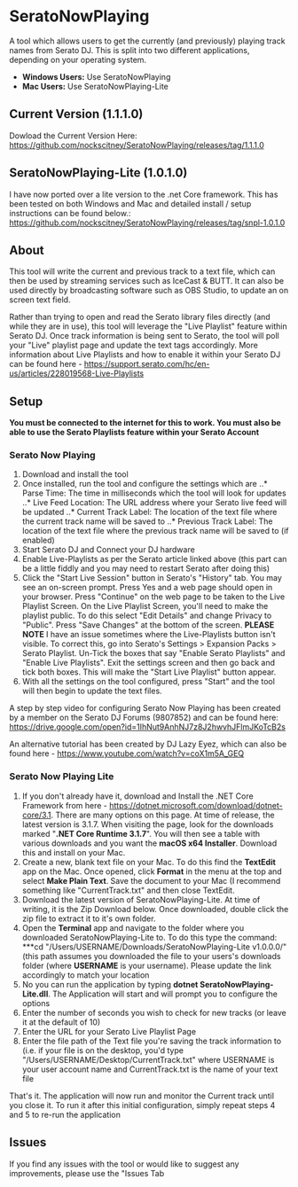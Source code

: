 # SeratoNowPlaying
A tool which allows users to get the currently (and previously) playing track names from Serato DJ.  This is split into two different applications, depending on your operating system.
- **Windows Users:** Use SeratoNowPlaying
- **Mac Users:** Use SeratoNowPlaying-Lite

## Current Version (1.1.1.0)
Dowload the Current Version Here: https://github.com/nockscitney/SeratoNowPlaying/releases/tag/1.1.1.0

## SeratoNowPlaying-Lite (1.0.1.0)
I have now ported over a lite version to the .net Core framework.  This has been tested on both Windows and Mac and detailed install / setup instructions can be found below.: https://github.com/nockscitney/SeratoNowPlaying/releases/tag/snpl-1.0.1.0

## About
This tool will write the current and previous track to a text file, which can then be used by streaming services such as IceCast & BUTT.  It can also be used directly by broadcasting software such as OBS Studio, to update an on screen text field.

Rather than trying to open and read the Serato library files directly (and while they are in use), this tool will leverage the "Live Playlist" feature within Serato DJ.  Once track information is being sent to Serato, the tool will poll your "Live" playlist page and update the text tags accordingly.  More information about Live Playlists  and how to enable it within your Serato DJ can be found here - https://support.serato.com/hc/en-us/articles/228019568-Live-Playlists

## Setup
**You must be connected to the internet for this to work.  You must also be able to use the Serato Playlists feature within your Serato Account**

### Serato Now Playing

1. Download and install the tool
2. Once installed, run the tool and configure the settings which are
..* Parse Time: The time in milliseconds which the tool will look for updates
..* Live Feed Location: The URL address where your Serato live feed will be updated
..* Current Track Label: The location of the text file where the current track name will be saved to 
..* Previous Track Label: The location of the text file where the previous track name will be saved to (if enabled)
3. Start Serato DJ and Connect your DJ hardware
4. Enable Live-Playlists as per the Serato article linked above (this part can be a little fiddly and you may need to restart Serato after doing this)
5. Click the "Start Live Session" button in Serato's "History" tab.  You may see an on-screen prompt. Press Yes and a web page should open in your browser.  Press "Continue" on the web page to be taken to the Live Playlist Screen.  On the Live Playlist Screen, you'll need to make the playlist public.  To do this select "Edit Details" and change Privacy to "Public".  Press "Save Changes" at the bottom of the screen.  **PLEASE NOTE** I have an issue sometimes where the Live-Playlists button isn't visible. To correct this, go into Serato's Settings > Expansion Packs > Serato Playlist.  Un-Tick the boxes that say "Enable Serato Playlists" and "Enable Live Playlists". Exit the settings screen and then go back and tick both boxes.  This will make the "Start Live Playlist" button appear.
6. With all the settings on the tool configured, press "Start" and the tool will then begin to update the text files.

A step by step video for configuring Serato Now Playing has been created by  a member on the Serato DJ Forums (9807852) and can be found here: https://drive.google.com/open?id=1IhNut9AnhNJ7z8J2hwvhJFlmJKoTcB2s

An alternative tutorial has been created by DJ Lazy Eyez, which can also be found here - https://www.youtube.com/watch?v=coX1m5A_GEQ

### Serato Now Playing Lite

1. If you don't already have it, download and Install the .NET Core Framework from here - https://dotnet.microsoft.com/download/dotnet-core/3.1.  There are many options on this page.  At time of release, the latest version is 3.1.7.  When visiting the page, look for the downloads marked "**.NET Core Runtime 3.1.7**".  You will then see a table with various downloads and you want the **macOS x64 Installer**.  Download this and install on your Mac.
2. Create a new, blank text file on your Mac.  To do this find the **TextEdit** app on the Mac.  Once opened, click **Format** in the menu at the top and select **Make Plain Text**.  Save the document to your Mac (I recommend something like "CurrentTrack.txt" and then close TextEdit.
3. Download the latest version of SeratoNowPlaying-Lite. At time of writing, it is the Zip Download below.  Once downloaded, double click the zip file to extract it to it's own folder.
4. Open the **Terminal** app and navigate to the folder where you downloaded SeratoNowPlaying-Lite to.  To do this type the command: ***cd "/Users/USERNAME/Downloads/SeratoNowPlaying-Lite v1.0.0.0/" (this path assumes you downloaded the file to your users's downloads folder (where **USERNAME** is your username).  Please update the link accordingly to match your location
5. No you can run the application by typing **dotnet SeratoNowPlaying-Lite.dll**.  The Application will start and will prompt you to configure the options
6. Enter the number of seconds you wish to check for new tracks (or leave it at the default of 10)
7. Enter the URL for your Serato Live Playlist Page
8. Enter the file path of the Text file you're saving the track information to (i.e. if your file is on the desktop, you'd type "/Users/USERNAME/Desktop/CurrentTrack.txt" where USERNAME is your user account name and CurrentTrack.txt is the name of your text file

That's it.  The application will now run and monitor the Current track until you close it.  To run it after this initial configuration, simply repeat steps 4 and 5 to re-run the application

## Issues
If you find any issues with the tool or would like to suggest any improvements, please use the "Issues Tab
